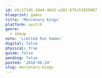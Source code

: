 ```yaml
---
id: e5c17195-1044-46d3-a301-675c53859967
blueprint: games
title: 'Mercenary Kings'
platform: switch
genre:
  - shmup
note: 'Limited Run Games'
digital: false
physical: true
guide: false
pending: false
posted: '2018-08-24'
slug: mercenary-kings
---
```

